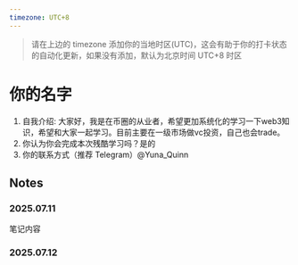 ```yaml
---
timezone: UTC+8
---
```


> 请在上边的 timezone 添加你的当地时区(UTC)，这会有助于你的打卡状态的自动化更新，如果没有添加，默认为北京时间 UTC+8 时区


# 你的名字

1. 自我介绍: 大家好，我是在币圈的从业者，希望更加系统化的学习一下web3知识，希望和大家一起学习。目前主要在一级市场做vc投资，自己也会trade。
2. 你认为你会完成本次残酷学习吗？是的
3. 你的联系方式（推荐 Telegram）@Yuna_Quinn

## Notes

<!-- Content_START -->

### 2025.07.11

笔记内容

### 2025.07.12

<!-- Content_END -->
